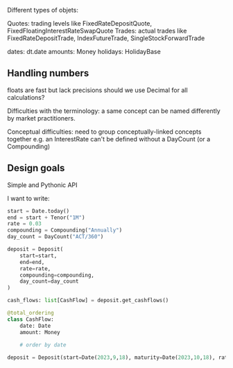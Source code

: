 Different types of objets:

Quotes: trading levels like FixedRateDepositQuote, FixedFloatingInterestRateSwapQuote
Trades: actual trades like FixedRateDepositTrade, IndexFutureTrade, SingleStockForwardTrade


dates: dt.date
amounts: Money
holidays: HolidayBase


## Handling numbers

floats are fast but lack precisions
should we use Decimal for all calculations?


Difficulties with the terminology: a same concept can be named differently
by market practitioners. 

Conceptual difficulties: need to group conceptually-linked concepts together
e.g. an InterestRate can't be defined without a DayCount (or a Compounding)


## Design goals

Simple and Pythonic API

I want to write: 

```python
start = Date.today()
end = start + Tenor("1M")
rate = 0.03
compounding = Compounding("Annually")
day_count = DayCount("ACT/360")

deposit = Deposit(
    start=start, 
    end=end, 
    rate=rate, 
    compounding=compounding, 
    day_count=day_count
)

cash_flows: list[CashFlow] = deposit.get_cashflows()

@total_ordering
class CashFlow:
    date: Date
    amount: Money
    
    # order by date

deposit = Deposit(start=Date(2023,9,18), maturity=Date(2023,10,18), rate=FixedInterestRate(0.03))
```